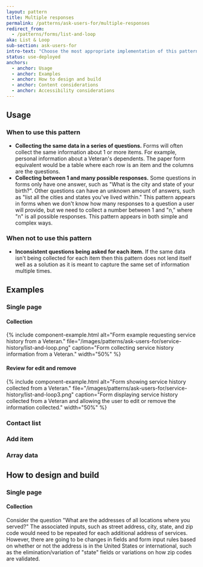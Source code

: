 ```yaml
---
layout: pattern
title: Multiple responses
permalink: /patterns/ask-users-for/multiple-responses
redirect_from:
  - /patterns/forms/list-and-loop
aka: List & Loop
sub-section: ask-users-for
intro-text: "Choose the most appropriate implementation of this pattern in forms when we need to collect more than one response from a user." 
status: use-deployed
anchors:
  - anchor: Usage
  - anchor: Examples
  - anchor: How to design and build
  - anchor: Content considerations
  - anchor: Accessibility considerations
---
```


## Usage 

### When to use this pattern

* **Collecting the same data in a series of questions.** Forms will often collect the same information about 1 or more items. For example, personal information about a Veteran's dependents. The paper form equivalent would be a table where each row is an item and the columns are the questions.
* **Collecting between 1 and many possible responses.** Some questions in forms only have one answer, such as "What is the city and state of your birth?". Other questions can have an unknown amount of answers, such as "list all the cities and states you've lived within." This pattern appears in forms when we don't know how many responses to a question a user will provide, but we need to collect a number between 1 and "n," where "n" is all possible responses. This pattern appears in both simple and complex ways.

### When not to use this pattern

* **Inconsistent questions being asked for each item.** If the same data isn't being collected for each item then this pattern does not lend itself well as a solution as it is meant to capture the same set of information multiple times.

## Examples

### Single page

#### Collection

{% include component-example.html alt="Form example requesting service history from a Veteran." file="/images/patterns/ask-users-for/service-history/list-and-loop.png" caption="Form collecting service history information from a Veteran." width="50%" %}

#### Review for edit and remove

{% include component-example.html alt="Form showing service history collected from a Veteran." file="/images/patterns/ask-users-for/service-history/list-and-loop3.png" caption="Form displaying service history collected from a Veteran and allowing the user to edit or remove the information collected." width="50%" %}

### Contact list

### Add item 

### Array data

## How to design and build 

### Single page

#### Collection 

Consider the question "What are the addresses of all locations where you served?" The associated inputs, such as street address, city, state, and zip code would need to be repeated for each additional address of services. However, there are going to be changes in fields and form input rules based on whether or not the address is in the United States or international, such as the elimination/variation of "state" fields or variations on how zip codes are validated. 